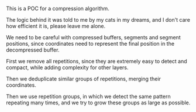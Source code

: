 This is a POC for a compression algorithm.

The logic behind it was told to me by my cats in my dreams, and I don't care how efficient it is, please leave me alone.

We need to be careful with compressed buffers, segments and segment positions, since coordinates need to represent the final position in the decompressed buffer.

First we remove all repetitions, since they are extremely easy to detect and compact, while adding complexity for other layers.

Then we deduplicate similar groups of repetitions, merging their coordinates.

Then we use repetition groups, in which we detect the same pattern repeating many times, and we try to grow these groups as large
as possible.
